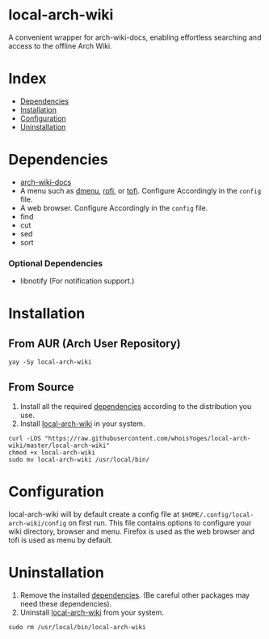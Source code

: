 # local-arch-wiki

A convenient wrapper for arch-wiki-docs, enabling effortless searching and access to the offline Arch Wiki.

# Index
- [Dependencies](#dependencies)
- [Installation](#installation)
- [Configuration](#configuration)
- [Uninstallation](#uninstallation)

# Dependencies

- [arch-wiki-docs](https://archlinux.org/packages/community/any/arch-wiki-docs/)
- A menu such as [dmenu](https://tools.suckless.org/dmenu/), [rofi](https://github.com/davatorium/rofi), or [tofi](https://github.com/philj56/tofi). Configure Accordingly in the `config` file.
- A web browser. Configure Accordingly in the `config` file.
- find
- cut
- sed
- sort

### Optional Dependencies

- libnotify (For notification support.)

# Installation

## From AUR (Arch User Repository)
```
yay -Sy local-arch-wiki
```

## From Source

1. Install all the required [dependencies](#dependencies) according to the distribution you use.
2. Install [local-arch-wiki](local-arch-wiki) in your system.

```
curl -LOS "https://raw.githubusercontent.com/whoisYoges/local-arch-wiki/master/local-arch-wiki"
chmod +x local-arch-wiki
sudo mv local-arch-wiki /usr/local/bin/
```

# Configuration
local-arch-wiki will by default create a config file at `$HOME/.config/local-arch-wiki/config` on first run. This file contains options to configure your wiki directory, browser and menu. Firefox is used as the web browser and tofi is used as menu by default.

# Uninstallation
1. Remove the installed [dependencies](#dependencies). (Be careful other packages may need these dependencies).
2. Uninstall [local-arch-wiki](local-arch-wiki) from your system.

```
sudo rm /usr/local/bin/local-arch-wiki
```
